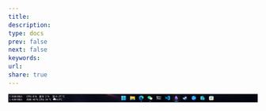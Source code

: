 ```yaml
---
title: 
description: 
type: docs
prev: false
next: false
keywords: 
url: 
share: true
---
```

![目录测试.png](./_attachments/%E7%9B%AE%E5%BD%95%E6%B5%8B%E8%AF%95.png)